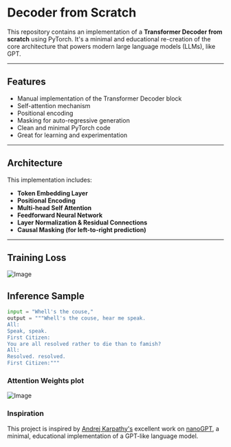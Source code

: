 # Decoder from Scratch

This repository contains an implementation of a **Transformer Decoder from scratch** using PyTorch. It's a minimal and educational re-creation of the core architecture that powers modern large language models (LLMs), like GPT.

---

##  Features

- Manual implementation of the Transformer Decoder block
- Self-attention mechanism
- Positional encoding
- Masking for auto-regressive generation
- Clean and minimal PyTorch code
- Great for learning and experimentation

---

## Architecture

This implementation includes:

- **Token Embedding Layer**
- **Positional Encoding**
- **Multi-head Self Attention**
- **Feedforward Neural Network**
- **Layer Normalization & Residual Connections**
- **Causal Masking (for left-to-right prediction)**

---

## Training Loss
![Image](https://github.com/user-attachments/assets/c9263405-5718-4fa3-b60f-679260110007)

## Inference Sample

```python
input = "Whell's the couse,"
output = """Whell's the couse, hear me speak.
All:
Speak, speak.
First Citizen:
You are all resolved rather to die than to famish?
All:
Resolved. resolved.
First Citizen:"""
```
### Attention Weights plot
![Image](https://github.com/user-attachments/assets/0c0f229d-fe90-484f-b500-0b0f8674bb61)

### Inspiration

This project is inspired by [Andrej Karpathy's](https://github.com/karpathy) excellent work on [nanoGPT](https://github.com/karpathy/nanoGPT), a minimal, educational implementation of a GPT-like language model.




